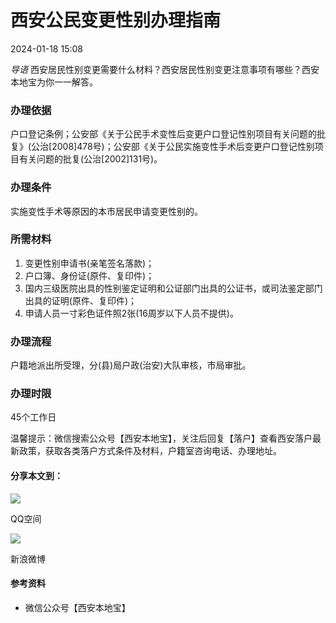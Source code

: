 # 西安公民变更性别办理指南

2024-01-18 15:08

_导语_ 西安居民性别变更需要什么材料？西安居民性别变更注意事项有哪些？西安本地宝为你一一解答。

### 办理依据

户口登记条例；公安部《关于公民手术变性后变更户口登记性别项目有关问题的批复》(公治\[2008\]478号)；公安部《关于公民实施变性手术后变更户口登记性别项目有关问题的批复(公治\[2002\]131号)。

### 办理条件

实施变性手术等原因的本市居民申请变更性别的。

### 所需材料

1. 变更性别申请书(亲笔签名落款)；
2. 户口簿、身份证(原件、复印件)；
3. 国内三级医院出具的性别鉴定证明和公证部门出具的公证书，或司法鉴定部门出具的证明(原件、复印件)；
4. 申请人员一寸彩色证件照2张(16周岁以下人员不提供)。

### 办理流程

户籍地派出所受理，分(县)局户政(治安)大队审核，市局审批。

### 办理时限

45个工作日

温馨提示：微信搜索公众号【西安本地宝】，关注后回复【落户】查看西安落户最新政策，获取各类落户方式条件及材料，户籍室咨询电话、办理地址。

#### 分享本文到：

![](//m.baidu.com/se/static/pmd/pmd/share/images/qzone.png)

QQ空间

![](//m.baidu.com/se/static/pmd/pmd/share/images/sinaweibo.png)

新浪微博

#### 参考资料

- 微信公众号【西安本地宝】